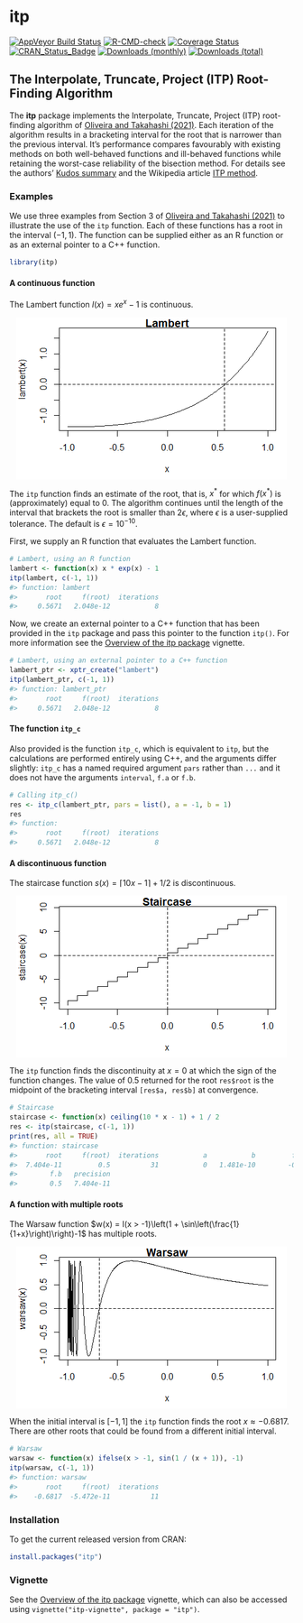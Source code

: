 
<!-- README.md is generated from README.Rmd. Please edit that file -->

# itp

[![AppVeyor Build
Status](https://ci.appveyor.com/api/projects/status/github/paulnorthrop/itp?branch=main&svg=true)](https://ci.appveyor.com/project/paulnorthrop/itp)
[![R-CMD-check](https://github.com/paulnorthrop/itp/actions/workflows/R-CMD-check.yaml/badge.svg)](https://github.com/paulnorthrop/itp/actions/workflows/R-CMD-check.yaml)
[![Coverage
Status](https://codecov.io/github/paulnorthrop/itp/coverage.svg?branch=main)](https://app.codecov.io/github/paulnorthrop/itp?branch=main)
[![CRAN_Status_Badge](https://www.r-pkg.org/badges/version/itp)](https://cran.r-project.org/package=itp)
[![Downloads
(monthly)](https://cranlogs.r-pkg.org/badges/itp?color=brightgreen)](https://cran.r-project.org/package=itp)
[![Downloads
(total)](https://cranlogs.r-pkg.org/badges/grand-total/itp?color=brightgreen)](https://cran.r-project.org/package=itp)

## The Interpolate, Truncate, Project (ITP) Root-Finding Algorithm

The **itp** package implements the Interpolate, Truncate, Project (ITP)
root-finding algorithm of [Oliveira and Takahashi
(2021)](https://doi.org/10.1145/3423597). Each iteration of the
algorithm results in a bracketing interval for the root that is narrower
than the previous interval. It’s performance compares favourably with
existing methods on both well-behaved functions and ill-behaved
functions while retaining the worst-case reliability of the bisection
method. For details see the authors’ [Kudos
summary](https://www.growkudos.com/publications/10.1145%25252F3423597/reader)
and the Wikipedia article [ITP
method](https://en.wikipedia.org/wiki/ITP_method).

### Examples

We use three examples from Section 3 of [Oliveira and Takahashi
(2021)](https://doi.org/10.1145/3423597) to illustrate the use of the
`itp` function. Each of these functions has a root in the interval
$(-1, 1)$. The function can be supplied either as an R function or as an
external pointer to a C++ function.

``` r
library(itp)
```

#### A continuous function

The Lambert function $l(x) = xe^x - 1$ is continuous.

<img src="man/figures/README-lambert-1.png" style="display: block; margin: auto;" />

The `itp` function finds an estimate of the root, that is, $x^*$ for
which $f(x^*)$ is (approximately) equal to 0. The algorithm continues
until the length of the interval that brackets the root is smaller than
$2 \epsilon$, where $\epsilon$ is a user-supplied tolerance. The default
is $\epsilon = 10^{-10}$.

First, we supply an R function that evaluates the Lambert function.

``` r
# Lambert, using an R function
lambert <- function(x) x * exp(x) - 1
itp(lambert, c(-1, 1))
#> function: lambert 
#>       root     f(root)  iterations  
#>     0.5671   2.048e-12           8
```

Now, we create an external pointer to a C++ function that has been
provided in the `itp` package and pass this pointer to the function
`itp()`. For more information see the [Overview of the itp
package](https://paulnorthrop.github.io/itp/articles/itp-vignette.html)
vignette.

``` r
# Lambert, using an external pointer to a C++ function
lambert_ptr <- xptr_create("lambert")
itp(lambert_ptr, c(-1, 1))
#> function: lambert_ptr 
#>       root     f(root)  iterations  
#>     0.5671   2.048e-12           8
```

#### The function `itp_c`

Also provided is the function `itp_c`, which is equivalent to `itp`, but
the calculations are performed entirely using C++, and the arguments
differ slightly: `itp_c` has a named required argument `pars` rather
than `...` and it does not have the arguments `interval`, `f.a` or
`f.b`.

``` r
# Calling itp_c()
res <- itp_c(lambert_ptr, pars = list(), a = -1, b = 1)
res
#> function:  
#>       root     f(root)  iterations  
#>     0.5671   2.048e-12           8
```

#### A discontinuous function

The staircase function $s(x) = \lceil 10 x - 1 \rceil + 1/2$ is
discontinuous.

<img src="man/figures/README-staircase-1.png" style="display: block; margin: auto;" />

The `itp` function finds the discontinuity at $x = 0$ at which the sign
of the function changes. The value of 0.5 returned for the root
`res$root` is the midpoint of the bracketing interval `[res$a, res$b]`
at convergence.

``` r
# Staircase
staircase <- function(x) ceiling(10 * x - 1) + 1 / 2
res <- itp(staircase, c(-1, 1))
print(res, all = TRUE)
#> function: staircase 
#>       root     f(root)  iterations           a           b         f.a  
#>  7.404e-11         0.5          31           0   1.481e-10        -0.5  
#>        f.b   precision  
#>        0.5   7.404e-11
```

#### A function with multiple roots

The Warsaw function
$w(x) = I(x > -1)\left(1 + \sin\left(\frac{1}{1+x}\right)\right)-1$ has
multiple roots.

<img src="man/figures/README-warsaw-1.png" style="display: block; margin: auto;" />

When the initial interval is $[-1, 1]$ the `itp` function finds the root
$x \approx -0.6817$. There are other roots that could be found from a
different initial interval.

``` r
# Warsaw
warsaw <- function(x) ifelse(x > -1, sin(1 / (x + 1)), -1)
itp(warsaw, c(-1, 1))
#> function: warsaw 
#>       root     f(root)  iterations  
#>    -0.6817  -5.472e-11          11
```

### Installation

To get the current released version from CRAN:

``` r
install.packages("itp")
```

### Vignette

See the [Overview of the itp
package](https://paulnorthrop.github.io/itp/articles/itp-vignette.html)
vignette, which can also be accessed using
`vignette("itp-vignette", package = "itp")`.
